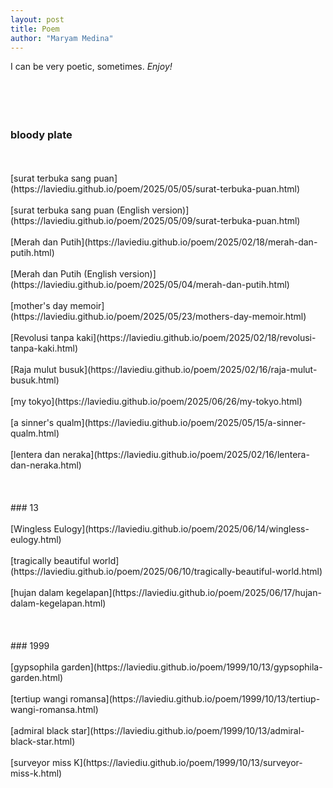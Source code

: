 ```yaml
---
layout: post
title: Poem
author: "Maryam Medina"
---
```



I can be very poetic, sometimes. *Enjoy!*<br>
<br>
<br>
<br>
<br>
### bloody plate
<br>
<br>
[surat terbuka sang puan](https://laviediu.github.io/poem/2025/05/05/surat-terbuka-puan.html)
<br>
<br>
[surat terbuka sang puan (English version)](https://laviediu.github.io/poem/2025/05/09/surat-terbuka-puan.html)
<br>
<br>
[Merah dan Putih](https://laviediu.github.io/poem/2025/02/18/merah-dan-putih.html)
<br>
<br>
[Merah dan Putih (English version)](https://laviediu.github.io/poem/2025/05/04/merah-dan-putih.html)
<br>
<br>
[mother's day memoir](https://laviediu.github.io/poem/2025/05/23/mothers-day-memoir.html)
<br>
<br>
[Revolusi tanpa kaki](https://laviediu.github.io/poem/2025/02/18/revolusi-tanpa-kaki.html)
<br>
<br>
[Raja mulut busuk](https://laviediu.github.io/poem/2025/02/16/raja-mulut-busuk.html)
<br>
<br>
[my tokyo](https://laviediu.github.io/poem/2025/06/26/my-tokyo.html)
<br>
<br>
[a sinner's qualm](https://laviediu.github.io/poem/2025/05/15/a-sinner-qualm.html)
<br>
<br>
[lentera dan neraka](https://laviediu.github.io/poem/2025/02/16/lentera-dan-neraka.html)
<br>
<br>
<br>
<br>
### 13
<br>
<br>
[Wingless Eulogy](https://laviediu.github.io/poem/2025/06/14/wingless-eulogy.html)
<br>
<br>
[tragically beautiful world](https://laviediu.github.io/poem/2025/06/10/tragically-beautiful-world.html)
<br>
<br>
[hujan dalam kegelapan](https://laviediu.github.io/poem/2025/06/17/hujan-dalam-kegelapan.html)
<br>
<br>
<br>
<br>
### 1999
<br>
<br>
[gypsophila garden](https://laviediu.github.io/poem/1999/10/13/gypsophila-garden.html)
<br>
<br>
[tertiup wangi romansa](https://laviediu.github.io/poem/1999/10/13/tertiup-wangi-romansa.html)
<br>
<br>
[admiral black star](https://laviediu.github.io/poem/1999/10/13/admiral-black-star.html)
<br>
<br>
[surveyor miss K](https://laviediu.github.io/poem/1999/10/13/surveyor-miss-k.html)
<br>
<br>